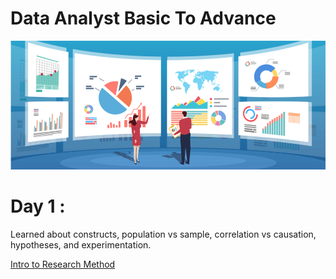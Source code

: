 # Data Analyst Basic To Advance 

![](/DA.png)

# Day 1 :

Learned about constructs, population vs sample, correlation vs causation, hypotheses, and experimentation.

[Intro to Research Method ](https://classroom.udacity.com/courses/ud134-nd/lessons/4601188734/concepts/560159680923#)
